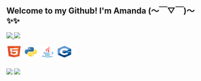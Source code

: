 ## Welcome to my Github! I'm Amanda  (～￣▽￣)～✨✨

<!--
**AmyAratu/AmyAratu** is a ✨ _special_ ✨ repository because its `README.md` (this file) appears on your GitHub profile.

Here are some ideas to get you started:

- 🔭 I’m currently working on 
- 🌱 I’m currently learning Java
- 👯 I’m looking to collaborate on ...
- 🤔 I’m looking for help with ...
- 💬 Contat me: amandasantiago.bio@gmail.com
- 📫 How to reach me: ...
- 😄 Pronouns: She/her 
- ⚡ Fun fact: ...
-->
<div>
     <a href="https://beacons..ai/amyaratu">
    <img height="160em" src="https://github-readme-stats.vercel.app/api?username=amyaratu&show_icons=true&theme=dracula&include_all_commits=true&count_private=true"/>
    <img height="140em" src="https://github-readme-stats.vercel.app/api/top-langs/?username=amyaratu&layout=compact&langs_count=16&theme=dracula"/>

  </a>

<div style="display: inline_block"><br>
     
  <img align="center" alt="Amy-HTML" height="30" width="40" src="https://raw.githubusercontent.com/devicons/devicon/master/icons/html5/html5-original.svg">
  <img align="center" alt="Amy-Python" height="30" width="40" src="https://raw.githubusercontent.com/devicons/devicon/master/icons/python/python-original.svg">
   <img align="center" alt="Amy-Python" height="30" width="40" src="https://raw.githubusercontent.com/devicons/devicon/master/icons/java/java-original.svg">
   <img align="center" alt="Amy-c++" height="30" width="40" 
src="https://raw.githubusercontent.com/devicons/devicon/master/icons/cplusplus/cplusplus-original.svg">
</div>
  
  ##
 
<div> 
     
  <a href = "mailto:amandasantiago.bio@gmail.com"><img src="https://img.shields.io/badge/-Gmail-%23333?style=for-the-badge&logo=gmail&logoColor=white" target="_blank"></a>
  <a href="https://www.linkedin.com/in/amanda-santiago-737436233/" target="_blank"><img src="https://img.shields.io/badge/-LinkedIn-%230077B5?style=for-the-badge&logo=linkedin&logoColor=white" target="_blank"></a> 
  
</div>


